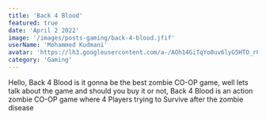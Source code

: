 ```yaml
---
title: 'Back 4 Blood'
featured: true
date: 'April 2 2022'
image: '/images/posts-gaming/back-4-blood.jfif'
userName: 'Mohammed Kudmani'
avatar: 'https://lh3.googleusercontent.com/a-/AOh14GiTqYo0uv6lyG5HTO_r00RLkJJSbOHMKFjT2kLd=s96-c'
category: 'Gaming'
---
```


Hello, Back 4 Blood is it gonna be the best zombie CO-OP game, well lets talk about the
game and should you buy it or not, Back 4 Blood is an action zombie CO-OP game where
4 Players trying to Survive after the zombie disease
